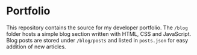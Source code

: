 # Portfolio

This repository contains the source for my developer portfolio. The `/blog` folder hosts a simple blog section written with HTML, CSS and JavaScript. Blog posts are stored under `/blog/posts` and listed in `posts.json` for easy addition of new articles.
